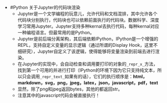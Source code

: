 - #Python 关于Jupyter的代码块渲染
	- Jupyter是一个文学编程的玩意儿，允许代码和文档混排，其中允许各个代码块分别执行，代码块也可以依赖前面执行的代码块。数据科学、深度学习常用Jupyter。Jupyter支持多种kernal去执行代码，每种kernal对应一种编程语言。但最常用的是Python。
	- Jupyter是前后端分离架构，其后端依赖IPython，IPython是一个增强的REPL，支持自定义变量的显示逻辑（通过所谓的Display Hook，这里不细研究），Jupyter自定义了该逻辑，使得能够将变量渲染到前端去进行渲染。
	- 在Jupyter的实现中，会自动检查和调用要打印的对象的`_repr_x_`方法，找到第一个可用的并进行打印（IPython的环境下因为它只支持纯文本，所以只会调用`_repr_text_`如果有的话），它们的执行顺序是：**html，markdown，svg，png，jpeg，latex，json，javascript，pdf，text**
	- 显然，除了png和jpeg返回bytes，其他的都返回str。
	- 注意其中的javascript代码会被直接执行！